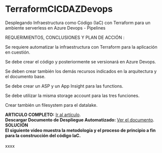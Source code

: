 # TerraformCICDAZDevops
Desplegando Infraestructura como Código (IaC) con Terraform para un ambiente serverless en Azure Devops - Pipelines


REQUERIMIENTOS, CONCLUSIONES Y PLAN DE ACCIÓN :

Se requiere automatizar la infraestructura con Terraform para la aplicación en cuestión.

Se debe crear el código y posteriormente se versionará en Azure Devops.

Se deben crear también los demás recursos indicados en la arquitectura y el documento base.

Se debe crear un ASP y un App Insight para las functions.

Se debe utilizar la misma storage account para las tres funciones.

Crear también un filesystem para el datalake.


**ARTICULO COMPLETO:**  [Ir al artículo](https://dubercoder.com/automatizando-infraestructura-como-codigo-iac-con-terraform-para-un-ambiente-serverless-en-azure-devops/). <br>
**Descargar Documento de Despliegue Automatizado:** [Ver el documento](https://dubercoder.com/wp-content/uploads/2023/06/DOCUMENTO-PARA-DESPLIEGUE-TERRAFORM-AZURE-Serverless.pdf).<br>
**SOLUCIÓN**  <br>
**El siguiente video muestra la metodología y el proceso de principio a fin para la construcción del código IaC.**  <br>
 <br>
xxxx
